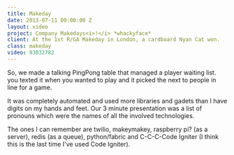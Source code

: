 ```yaml
---
title: Makeday
date: 2013-07-11 00:00:00 Z
layout: video
project: Company Makedays<i>!</i> *whackyface*
client: At the 1st R/GA Makeday in London, a cardboard Nyan Cat won.
class: makeday
video: 93032782
---
```


So, we made a talking PingPong table that managed a player waiting list. you texted it when you wanted to play and it picked the next to people in line for a game.

It was completely automated and used more libraries and gadets than I have digits on my hands and feet. Our 3 minute presentation was a list of pronouns which were the names of all the involved technologies.

The ones I can remember are twilio, makeymakey, raspberry pi? (as a server), redis (as a queue), python/fabric and C-C-C-Code Igniter (I think this is the last time I've used Code Igniter).

<!-- <p>It's amazing the amount of work you can get done in a day when you're having fun and not worried about stuff breaking.</p> -->
